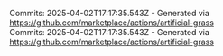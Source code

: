 Commits: 2025-04-02T17:17:35.543Z - Generated via https://github.com/marketplace/actions/artificial-grass
<br>
Commits: 2025-04-02T17:17:35.543Z - Generated via https://github.com/marketplace/actions/artificial-grass
<br>
